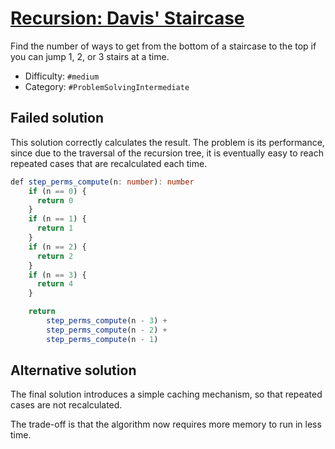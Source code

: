 # [Recursion: Davis' Staircase](https://www.hackerrank.com/challenges/ctci-recursive-staircase)

Find the number of ways to get from the bottom of a staircase
to the top if you can jump 1, 2, or 3 stairs at a time.

- Difficulty:  `#medium`
- Category: `#ProblemSolvingIntermediate`

## Failed solution

This solution correctly calculates the result. The problem is its performance,
since due to the traversal of the recursion tree,
it is eventually easy to reach repeated cases that are recalculated each time.

```typescript
def step_perms_compute(n: number): number
    if (n == 0) {
      return 0
    }
    if (n == 1) {
      return 1
    }
    if (n == 2) {
      return 2
    }
    if (n == 3) {
      return 4
    }

    return
        step_perms_compute(n - 3) +
        step_perms_compute(n - 2) +
        step_perms_compute(n - 1)
```

## Alternative solution

The final solution introduces a simple caching mechanism,
so that repeated cases are not recalculated.

The trade-off is that the algorithm now requires
more memory to run in less time.
